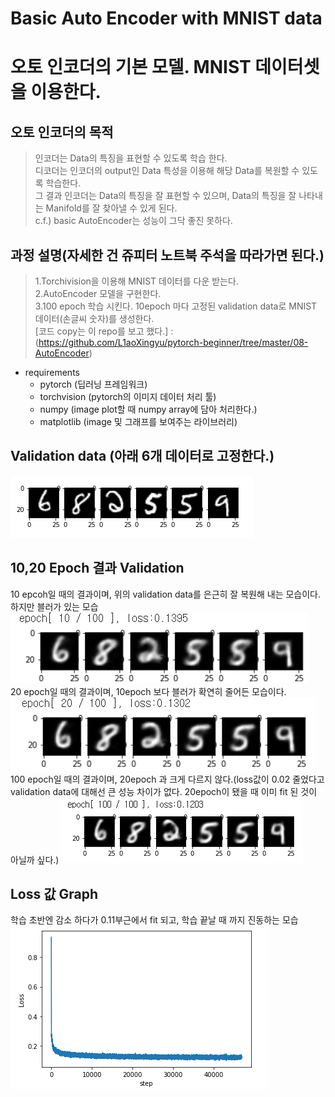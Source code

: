# Basic Auto Encoder with MNIST data
오토 인코더의 기본 모델. MNIST 데이터셋을 이용한다.
=

오토 인코더의 목적
-
>인코더는 Data의 특징을 표현할 수 있도록 학습 한다.   
>디코더는 인코더의 output인 Data 특성을 이용해 해당 Data를 복원할 수 있도록 학습한다.   
>그 결과 인코더는 Data의 특징을 잘 표현할 수 있으며, Data의 특징을 잘 나타내는 Manifold를 잘 찾아낼 수 있게 된다.   
>c.f.) basic AutoEncoder는 성능이 그닥 좋진 못하다.   

과정 설명(자세한 건 쥬피터 노트북 주석을 따라가면 된다.)
-
>1.Torchivision을 이용해 MNIST 데이터를 다운 받는다.   
>2.AutoEncoder 모델을 구현한다.    
>3.100 epoch 학습 시킨다. 10epoch 마다 고정된 validation data로 MNIST 데이터(손글씨 숫자)를 생성한다.   
>[코드 copy는 이 repo를 보고 했다.] : (https://github.com/L1aoXingyu/pytorch-beginner/tree/master/08-AutoEncoder)   

- requirements
  - pytorch (딥러닝 프레임워크)   
  - torchvision (pytorch의 이미지 데이터 처리 툴)
  - numpy (image plot할 때 numpy array에 담아 처리한다.)
  - matplotlib (image 및 그래프를 보여주는 라이브러리)

Validation data (아래 6개 데이터로 고정한다.)
-
![](./validationdata.png)

10,20 Epoch 결과 Validation
-
10 epcoh일 때의 결과이며, 위의 validation data를 은근히 잘 복원해 내는 모습이다. 하지만 블러가 있는 모습
![](./10epoch.png)   
20 epoch일 때의 결과이며, 10epoch 보다 블러가 확연히 줄어든 모습이다.
![](./20epoch.png)
100 epoch일 때의 결과이며, 20epoch 과 크게 다르지 않다.(loss값이 0.02 줄었다고 validation data에 대해선 큰 성능 차이가 없다. 20epoch이 됐을 때 이미 fit 된 것이 아닐까 싶다.)
![](./100epoch.png)

Loss 값 Graph
-
학습 초반엔 감소 하다가 0.11부근에서 fit 되고, 학습 끝날 때 까지 진동하는 모습  
![](./loss.png)
